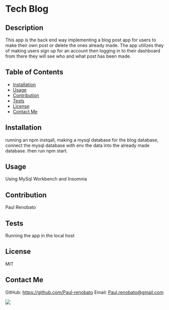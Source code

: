 # Tech Blog
    
## Description 
This app is the back end way implementing a blog post app for users to make their own post or delete the ones already made. The app utilizes they of making users sign up for an account then logging in to their dashboard from there they will see who and what post has been made.
## Table of Contents
- [Installation](#installation)
- [Usage](#usage)
- [Contribution](#contribution)
- [Tests](#tests)
- [License](#license)
- [Contact Me](#contact-me)
## Installation
running an npm instqall, making a mysql database for the blog database, connect the mysql database with env  the data into the already made database. then run npm start.
## Usage
Using MySql Workbench and Insomnia
## Contribution
Paul Renobato
## Tests
Running the app in the local host 
## License
MIT
## Contact Me
GitHub: https://github.com/Paul-renobato
Email: Paul.renobato@gmail.com

<img src= "Screenshot (31).png"> 